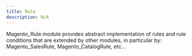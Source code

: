 ```yaml
---
title: Rule
description: N/A
---
```


Magento_Rule module provides abstract implementation of rules and rule conditions that are extended by other modules, in particular by: Magento_SalesRule, Magento_CatalogRule, etc...
